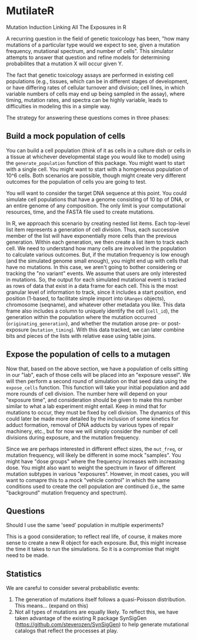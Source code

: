 # MutilateR

Mutation Induction Linking All The Exposures in R

A recurring question in the field of genetic toxicology has been, "how many mutations of a particular type would we expect to see, given a mutation frequency, mutational spectrum, and number of cells". This simulator attempts to answer that question and refine models for determining probabilites that a mutation X will occur given Y.

The fact that genetic toxicology assays are performed in existing cell populations (e.g., tissues, which can be in different stages of development, or have differing rates of cellular turnover and division; cell lines, in which variable numbers of cells may end up being sampled in the assay), where timing, mutation rates, and spectra can be highly variable, leads to difficulties in modeling this in a simple way.

The strategy for answering these questions comes in three phases:

## Build a mock population of cells

You can build a cell population (think of it as cells in a culture dish or cells in a tissue at whichever developmental stage you would like to model) using the `generate_population` function of this package. You might want to start with a single cell. You might want to start with a homgeneous population of 10^6 cells. Both scenarios are possible, though might create very different outcomes for the population of cells you are going to test.

You will want to consider the target DNA sequence at this point. You could simulate cell populations that have a genome consisting of 10 bp of DNA, or an entire genome of any composition. The only limit is your computational resources, time, and the FASTA file used to create mutations.

In R, we approach this scenario by creating nested list items. Each top-level list item represents a generation of cell division. Thus, each successive member of the list will have exponentially more cells than the previous generation. Within each generation, we then create a list item to track each cell. We need to understand how many cells are involved in the population to calculate various outcomes. But, if the mutation frequency is low enough (and the simulated genome small enough), you might end up with cells that have no mutations. In this case, we aren't going to bother considering or tracking the "no variant" events. We assume that users are only interested in mutations. So, the output for each simulated mutational event is tracked as rows of data that exist in a data frame for each cell. This is the most granular level of information to track, since it includes a start position, end position (1-based, to facilitate simple import into `GRanges` objects), chromosome (seqname), and whatever other metadata you like. This data frame also includes a column to uniquely identify the cell (`cell_id`), the generation within the population where the mutation occurred (`originating_generation`), and whether the mutation arose pre- or post-exposure (`mutation_timing`). With this data tracked, we can later combine bits and pieces of the lists with relative ease using table joins.


## Expose the population of cells to a mutagen

Now that, based on the above section, we have a population of cells sitting in our "lab", each of those cells will be placed into an "exposure vessel". We will then perform a second round of simulation on that seed data using the `expose_cells` function. This function will take your initial population and add more rounds of cell division. The number here will depend on your "exposure time", and consideration should be given to make this number similar to what a lab experiment might entail.  Keep in mind that for mutations to occur, they must be fixed by cell division. The dynamics of this could later be made more detailed by the inclusion of some kinetics for adduct formation, removal of DNA adducts by various types of repair machinery, etc., but for now we will simply consider the number of cell divisions during exposure, and the mutation frequency.

Since we are perhaps interested in different effect sizes, the `mut_freq`, or mutation frequency, will likely be different in some mock "samples". You might have "dose groups" where the frequency increases with increasing dose. You might also want to weight the spectrum in favor of different mutation subtypes in various "exposures". However, in most cases, you will want to comapre this to a mock "vehicle control" in which the same conditions used to create the cell population are continued (i.e., the same "background" mutation frequency and spectrum).


## Questions

Should I use the same 'seed' population in multiple experiments?

This is a good consideration; to reflect real life, of course, it makes more sense to create a new R object for each exposure. But, this might increase the time it takes to run the simulations. So it is a compromise that might need to be made.

## Statistics

We are careful to consider several probabilistic events:

1) The generation of mutations itself follows a quasi-Poisson distribution. This means... (expand on this)
2) Not all types of mutations are equally likely. To reflect this, we have taken advantage of the existing R package SynSigGen (https://github.com/steverozen/SynSigGen) to help generate mutational catalogs that reflect the processes at play.
